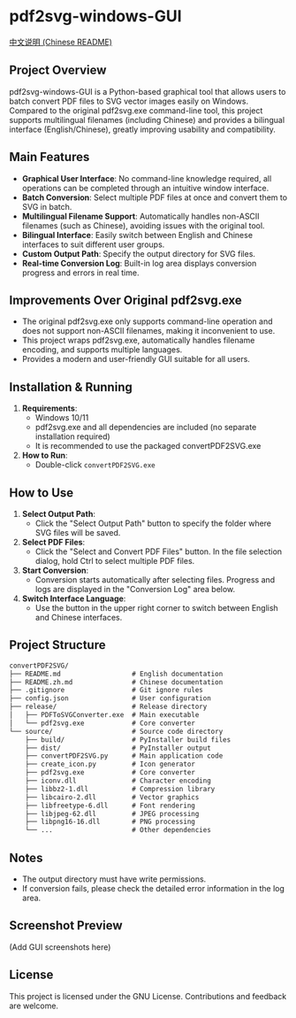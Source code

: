 # pdf2svg-windows-GUI

[中文说明 (Chinese README)](README.zh.md)

## Project Overview
pdf2svg-windows-GUI is a Python-based graphical tool that allows users to batch convert PDF files to SVG vector images easily on Windows. Compared to the original pdf2svg.exe command-line tool, this project supports multilingual filenames (including Chinese) and provides a bilingual interface (English/Chinese), greatly improving usability and compatibility.

## Main Features
- **Graphical User Interface**: No command-line knowledge required, all operations can be completed through an intuitive window interface.
- **Batch Conversion**: Select multiple PDF files at once and convert them to SVG in batch.
- **Multilingual Filename Support**: Automatically handles non-ASCII filenames (such as Chinese), avoiding issues with the original tool.
- **Bilingual Interface**: Easily switch between English and Chinese interfaces to suit different user groups.
- **Custom Output Path**: Specify the output directory for SVG files.
- **Real-time Conversion Log**: Built-in log area displays conversion progress and errors in real time.

## Improvements Over Original pdf2svg.exe
- The original pdf2svg.exe only supports command-line operation and does not support non-ASCII filenames, making it inconvenient to use.
- This project wraps pdf2svg.exe, automatically handles filename encoding, and supports multiple languages.
- Provides a modern and user-friendly GUI suitable for all users.

## Installation & Running
1. **Requirements**:
   - Windows 10/11
   - pdf2svg.exe and all dependencies are included (no separate installation required)
   - It is recommended to use the packaged convertPDF2SVG.exe
2. **How to Run**:
   - Double-click `convertPDF2SVG.exe`

## How to Use
1. **Select Output Path**:
   - Click the "Select Output Path" button to specify the folder where SVG files will be saved.
2. **Select PDF Files**:
   - Click the "Select and Convert PDF Files" button. In the file selection dialog, hold Ctrl to select multiple PDF files.
3. **Start Conversion**:
   - Conversion starts automatically after selecting files. Progress and logs are displayed in the "Conversion Log" area below.
4. **Switch Interface Language**:
   - Use the button in the upper right corner to switch between English and Chinese interfaces.

## Project Structure

```markdown
convertPDF2SVG/
├── README.md                  # English documentation
├── README.zh.md               # Chinese documentation
├── .gitignore                 # Git ignore rules
├── config.json                # User configuration
├── release/                   # Release directory
│   ├── PDFToSVGConverter.exe  # Main executable
│   └── pdf2svg.exe            # Core converter
└── source/                    # Source code directory
    ├── build/                 # PyInstaller build files
    ├── dist/                  # PyInstaller output
    ├── convertPDF2SVG.py      # Main application code
    ├── create_icon.py         # Icon generator
    ├── pdf2svg.exe            # Core converter 
    ├── iconv.dll              # Character encoding
    ├── libbz2-1.dll           # Compression library
    ├── libcairo-2.dll         # Vector graphics
    ├── libfreetype-6.dll      # Font rendering
    ├── libjpeg-62.dll         # JPEG processing
    ├── libpng16-16.dll        # PNG processing
    └── ...                    # Other dependencies
```

## Notes
- The output directory must have write permissions.
- If conversion fails, please check the detailed error information in the log area.

## Screenshot Preview
(Add GUI screenshots here)

## License
This project is licensed under the GNU License. Contributions and feedback are welcome.